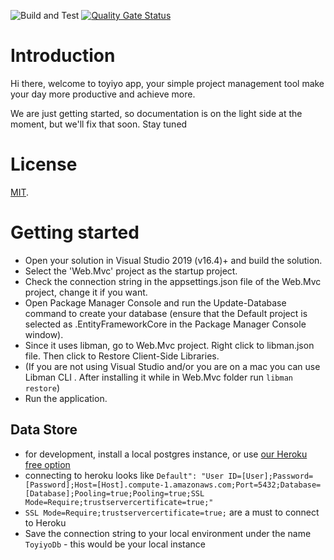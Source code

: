 ![Build and Test](https://github.com/toyiyo/todo/actions/workflows/dotnet.yml/badge.svg)
[![Quality Gate Status](https://sonarcloud.io/api/project_badges/measure?project=toyiyo_todo&metric=alert_status)](https://sonarcloud.io/summary/new_code?id=toyiyo_todo)

# Introduction

Hi there, welcome to toyiyo app, your simple project management tool make your day more productive and achieve more.

We are just getting started, so documentation is on the light side at the moment, but we'll fix that soon.  Stay tuned

# License

[MIT](LICENSE).

# Getting started
* Open your solution in Visual Studio 2019 (v16.4)+ and build the solution.
* Select the 'Web.Mvc' project as the startup project.
* Check the connection string in the appsettings.json file of the Web.Mvc project, change it if you want.
* Open Package Manager Console and run the Update-Database command to create your database (ensure that the Default project is selected as .EntityFrameworkCore in the Package Manager Console window).
* Since it uses libman, go to Web.Mvc project. Right click to libman.json file. Then click to Restore Client-Side Libraries.
* (If you are not using Visual Studio and/or you are on a mac you can use Libman CLI . After installing it while in Web.Mvc folder run `libman restore`)
* Run the application.


## Data Store
* for development, install a local postgres instance, or use [our Heroku free option](https://data.heroku.com/datastores/5d9a293a-04f9-4210-b48c-b483cacc4cc4)
* connecting to heroku looks like `Default": "User ID=[User];Password=[Password];Host=[Host].compute-1.amazonaws.com;Port=5432;Database=[Database];Pooling=true;Pooling=true;SSL Mode=Require;trustservercertificate=true;"`
* `SSL Mode=Require;trustservercertificate=true;` are a must to connect to Heroku
* Save the connection string to your local environment under the name `ToyiyoDb` - this would be your local instance
